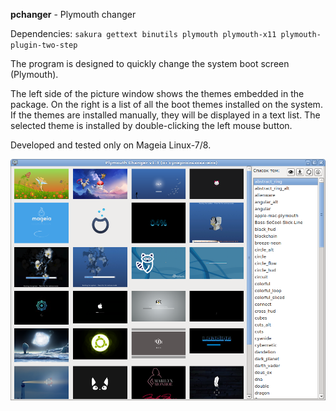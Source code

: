 **pchanger** - Plymouth changer

Dependencies: `sakura gettext binutils plymouth plymouth-x11 plymouth-plugin-two-step`

The program is designed to quickly change the system boot screen (Plymouth).

The left side of the picture window shows the themes embedded in the package. On the right is a list of all the boot themes installed on the system. If the themes are installed manually, they will be displayed in a text list. The selected theme is installed by double-clicking the left mouse button.

Developed and tested only on Mageia Linux-7/8.

![](https://github.com/AKotov-dev/pchanger/blob/main/ScreenShot.png)

